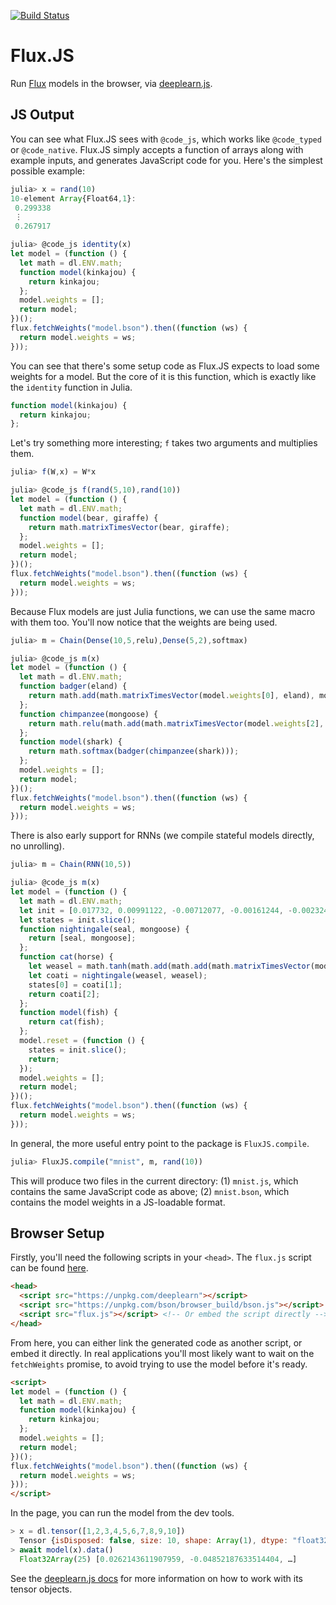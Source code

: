 [![Build Status](https://travis-ci.org/FluxML/FluxJS.jl.svg?branch=master)](https://travis-ci.org/FluxML/FluxJS.jl)

# Flux.JS

Run [Flux](https://fluxml.github.io/) models in the browser, via
[deeplearn.js](https://deeplearnjs.org/).

## JS Output

You can see what Flux.JS sees with `@code_js`, which works like `@code_typed` or
`@code_native`. Flux.JS simply accepts a function of arrays along with example
inputs, and generates JavaScript code for you. Here's the simplest possible
example:

```js
julia> x = rand(10)
10-element Array{Float64,1}:
 0.299338
 ⋮
 0.267917

julia> @code_js identity(x)
let model = (function () {
  let math = dl.ENV.math;
  function model(kinkajou) {
    return kinkajou;
  };
  model.weights = [];
  return model;
})();
flux.fetchWeights("model.bson").then((function (ws) {
  return model.weights = ws;
}));
```

You can see that there's some setup code as Flux.JS expects to load some weights
for a model. But the core of it is this function, which is exactly like the
`identity` function in Julia.

```js
function model(kinkajou) {
  return kinkajou;
};
```

Let's try something more interesting; `f` takes two arguments and multiplies
them.

```js
julia> f(W,x) = W*x

julia> @code_js f(rand(5,10),rand(10))
let model = (function () {
  let math = dl.ENV.math;
  function model(bear, giraffe) {
    return math.matrixTimesVector(bear, giraffe);
  };
  model.weights = [];
  return model;
})();
flux.fetchWeights("model.bson").then((function (ws) {
  return model.weights = ws;
}));
```

Because Flux models are just Julia functions, we can use the same macro with
them too. You'll now notice that the weights are being used.

```js
julia> m = Chain(Dense(10,5,relu),Dense(5,2),softmax)

julia> @code_js m(x)
let model = (function () {
  let math = dl.ENV.math;
  function badger(eland) {
    return math.add(math.matrixTimesVector(model.weights[0], eland), model.weights[1]);
  };
  function chimpanzee(mongoose) {
    return math.relu(math.add(math.matrixTimesVector(model.weights[2], mongoose), model.weights[3]));
  };
  function model(shark) {
    return math.softmax(badger(chimpanzee(shark)));
  };
  model.weights = [];
  return model;
})();
flux.fetchWeights("model.bson").then((function (ws) {
  return model.weights = ws;
}));
```

There is also early support for RNNs (we compile stateful models directly, no
unrolling).

```js
julia> m = Chain(RNN(10,5))

julia> @code_js m(x)
let model = (function () {
  let math = dl.ENV.math;
  let init = [0.017732, 0.00991122, -0.00712077, -0.00161244, -0.00232475];
  let states = init.slice();
  function nightingale(seal, mongoose) {
    return [seal, mongoose];
  };
  function cat(horse) {
    let weasel = math.tanh(math.add(math.add(math.matrixTimesVector(model.weights[0], horse), math.matrixTimesVector(model.weights[1], states[0])), model.weights[2]));
    let coati = nightingale(weasel, weasel);
    states[0] = coati[1];
    return coati[2];
  };
  function model(fish) {
    return cat(fish);
  };
  model.reset = (function () {
    states = init.slice();
    return;
  });
  model.weights = [];
  return model;
})();
flux.fetchWeights("model.bson").then((function (ws) {
  return model.weights = ws;
}));
```

In general, the more useful entry point to the package is `FluxJS.compile`.

```julia
julia> FluxJS.compile("mnist", m, rand(10))
```

This will produce two files in the current directory: (1) `mnist.js`, which
contains the same JavaScript code as above; (2) `mnist.bson`, which contains the
model weights in a JS-loadable format.

## Browser Setup

Firstly, you'll need the following scripts in your `<head>`. The `flux.js`
script can be found [here](lib/flux.js).

```html
<head>
  <script src="https://unpkg.com/deeplearn"></script>
  <script src="https://unpkg.com/bson/browser_build/bson.js"></script>
  <script src="flux.js"></script> <!-- Or embed the script directly -->
</head>
```

From here, you can either link the generated code as another script, or embed it
directly. In real applications you'll most likely want to wait on the
`fetchWeights` promise, to avoid trying to use the model before it's ready.

```html
<script>
let model = (function () {
  let math = dl.ENV.math;
  function model(kinkajou) {
    return kinkajou;
  };
  model.weights = [];
  return model;
})();
flux.fetchWeights("model.bson").then((function (ws) {
  return model.weights = ws;
}));
</script>
```

In the page, you can run the model from the dev tools.

```js
> x = dl.tensor([1,2,3,4,5,6,7,8,9,10])
  Tensor {isDisposed: false, size: 10, shape: Array(1), dtype: "float32", strides: Array(0), …}
> await model(x).data()
  Float32Array(25) [0.0262143611907959, -0.04852187633514404, …]
```

See the [deeplearn.js docs](https://deeplearnjs.org/docs/api/index.html) for
more information on how to work with its tensor objects.
